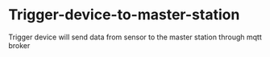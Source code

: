 # Trigger-device-to-master-station
Trigger device will send data from sensor to the master station through mqtt broker
